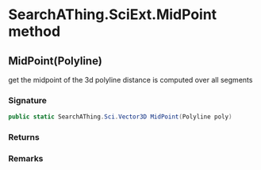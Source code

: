 # SearchAThing.SciExt.MidPoint method
## MidPoint(Polyline)
get the midpoint of the 3d polyline
            distance is computed over all segments

### Signature
```csharp
public static SearchAThing.Sci.Vector3D MidPoint(Polyline poly)
```
### Returns

### Remarks

